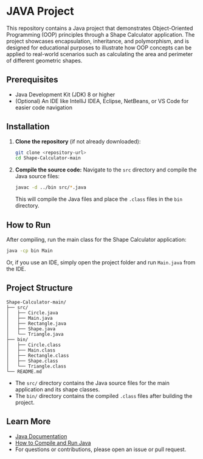 # JAVA Project

This repository contains a Java project that demonstrates Object-Oriented Programming (OOP) principles through a Shape Calculator application. The project showcases encapsulation, inheritance, and polymorphism, and is designed for educational purposes to illustrate how OOP concepts can be applied to real-world scenarios such as calculating the area and perimeter of different geometric shapes.

## Prerequisites

- Java Development Kit (JDK) 8 or higher
- (Optional) An IDE like IntelliJ IDEA, Eclipse, NetBeans, or VS Code for easier code navigation

## Installation

1. **Clone the repository** (if not already downloaded):
   ```sh
   git clone <repository-url>
   cd Shape-Calculator-main
   ```
2. **Compile the source code:**
   Navigate to the `src` directory and compile the Java source files:
   ```sh
   javac -d ../bin src/*.java
   ```
   This will compile the Java files and place the `.class` files in the `bin` directory.

## How to Run

After compiling, run the main class for the Shape Calculator application:

```sh
java -cp bin Main
```

Or, if you use an IDE, simply open the project folder and run `Main.java` from the IDE.

## Project Structure

```
Shape-Calculator-main/
├── src/
│   ├── Circle.java
│   ├── Main.java
│   ├── Rectangle.java
│   ├── Shape.java
│   └── Triangle.java
├── bin/
│   ├── Circle.class
│   ├── Main.class
│   ├── Rectangle.class
│   ├── Shape.class
│   └── Triangle.class
└── README.md
```

- The `src/` directory contains the Java source files for the main application and its shape classes.
- The `bin/` directory contains the compiled `.class` files after building the project.

## Learn More

- [Java Documentation](https://docs.oracle.com/javase/tutorial/)
- [How to Compile and Run Java](https://www.oracle.com/java/technologies/javase/codeconventions-137265.html)
- For questions or contributions, please open an issue or pull request.
